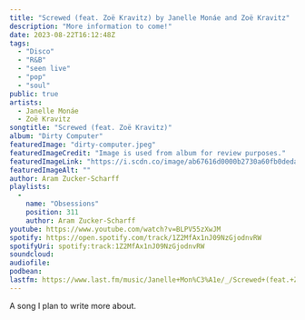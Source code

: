 ```yaml
---
title: "Screwed (feat. Zoë Kravitz) by Janelle Monáe and Zoë Kravitz"
description: "More information to come!"
date: 2023-08-22T16:12:48Z
tags:
  - "Disco"
  - "R&B"
  - "seen live"
  - "pop"
  - "soul"
public: true
artists:
  - Janelle Monáe
  - Zoë Kravitz
songtitle: "Screwed (feat. Zoë Kravitz)"
album: "Dirty Computer"
featuredImage: "dirty-computer.jpeg"
featuredImageCredit: "Image is used from album for review purposes."
featuredImageLink: "https://i.scdn.co/image/ab67616d0000b2730a60fb0deda858270cca82ee"
featuredImageAlt: ""
author: Aram Zucker-Scharff
playlists:
  -
    name: "Obsessions"
    position: 311
    author: Aram Zucker-Scharff
youtube: https://www.youtube.com/watch?v=BLPV55zXwJM
spotify: https://open.spotify.com/track/1Z2MfAx1nJ09NzGjodnvRW
spotifyUri: spotify:track:1Z2MfAx1nJ09NzGjodnvRW
soundcloud:
audiofile:
podbean:
lastfm: https://www.last.fm/music/Janelle+Mon%C3%A1e/_/Screwed+(feat.+Zo%C3%AB+Kravitz)
---
```


A song I plan to write more about.
		